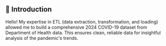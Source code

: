 ## 👋 Introduction

Hello! My expertise in ETL (data extraction, transformation, and loading) allowed me to build a comprehensive 2024 COVID-19 dataset from Department of Health data. This ensures clean, reliable data for insightful analysis of the pandemic's trends.